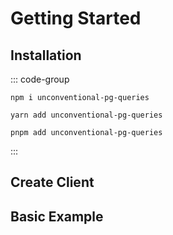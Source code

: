 # Getting Started

## Installation

::: code-group

```[npm]
npm i unconventional-pg-queries
```

```[yarn]
yarn add unconventional-pg-queries
```

```[pnpm]
pnpm add unconventional-pg-queries
```

:::

## Create Client

## Basic Example